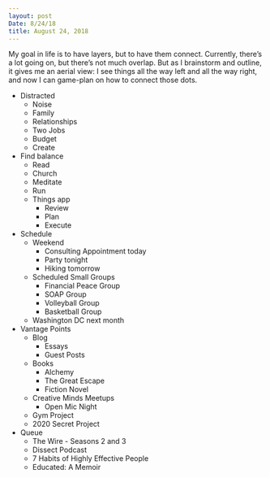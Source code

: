```yaml
---
layout: post
Date: 8/24/18
title: August 24, 2018
---
```


My goal in life is to have layers, but to have them connect. Currently, there’s a lot going on, but there’s not much overlap. But as I brainstorm and outline, it gives me an aerial view: I see things all the way left and all the way right, and now I can game-plan on how to connect those dots.

- Distracted
	- Noise
	- Family
	- Relationships
	- Two Jobs
	- Budget
	- Create
- Find balance
	- Read
	- Church
	- Meditate
	- Run
	- Things app
		- Review
		- Plan
		- Execute
- Schedule
	- Weekend
		- Consulting Appointment today
		- Party tonight
		- Hiking tomorrow
	- Scheduled Small Groups
		- Financial Peace Group
		- SOAP Group
		- Volleyball Group
		- Basketball Group
	- Washington DC next month
- Vantage Points
	- Blog
		- Essays
		- Guest Posts
	- Books
		- Alchemy
		- The Great Escape
		- Fiction Novel
	- Creative Minds Meetups
		- Open Mic Night
	- Gym Project
	- 2020 Secret Project
- Queue
	- The Wire - Seasons 2 and 3
	- Dissect Podcast
	- 7 Habits of Highly Effective People
	- Educated: A Memoir